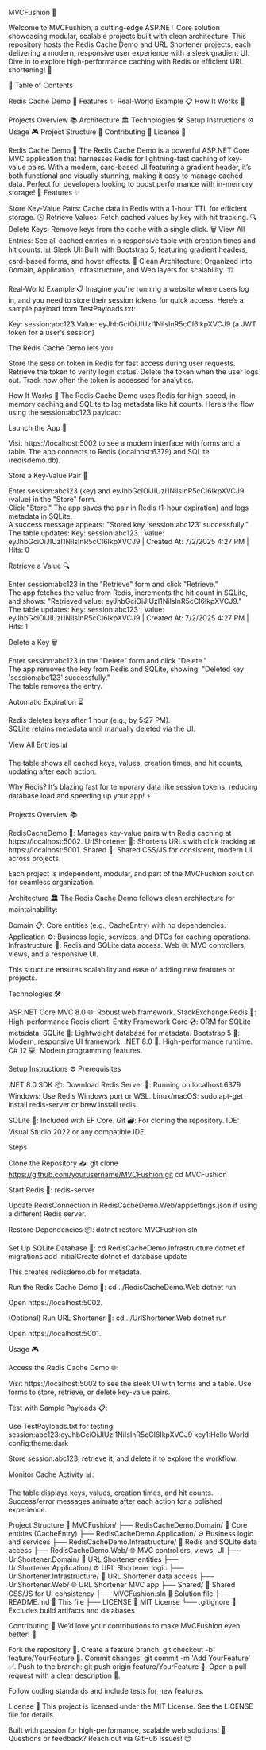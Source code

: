MVCFushion 🚀
  
Welcome to MVCFushion, a cutting-edge ASP.NET Core solution showcasing modular, scalable projects built with clean architecture. This repository hosts the Redis Cache Demo and URL Shortener projects, each delivering a modern, responsive user experience with a sleek gradient UI. Dive in to explore high-performance caching with Redis or efficient URL shortening! 🌟

📑 Table of Contents

Redis Cache Demo 🔧
Features ✨
Real-World Example 📋
How It Works 🔄


Projects Overview 📚
Architecture 🏛️
Technologies 🛠️
Setup Instructions ⚙️
Usage 🎮
Project Structure 📂
Contributing 🤝
License 📜


Redis Cache Demo 🔧
The Redis Cache Demo is a powerful ASP.NET Core MVC application that harnesses Redis for lightning-fast caching of key-value pairs. With a modern, card-based UI featuring a gradient header, it’s both functional and visually stunning, making it easy to manage cached data. Perfect for developers looking to boost performance with in-memory storage! 💾
Features ✨

Store Key-Value Pairs: Cache data in Redis with a 1-hour TTL for efficient storage. 🕒
Retrieve Values: Fetch cached values by key with hit tracking. 🔍
Delete Keys: Remove keys from the cache with a single click. 🗑️
View All Entries: See all cached entries in a responsive table with creation times and hit counts. 📊
Sleek UI: Built with Bootstrap 5, featuring gradient headers, card-based forms, and hover effects. 🎨
Clean Architecture: Organized into Domain, Application, Infrastructure, and Web layers for scalability. 🏗️

Real-World Example 📋
Imagine you're running a website where users log in, and you need to store their session tokens for quick access. Here’s a sample payload from TestPayloads.txt:

Key: session:abc123
Value: eyJhbGciOiJIUzI1NiIsInR5cCI6IkpXVCJ9 (a JWT token for a user’s session)

The Redis Cache Demo lets you:

Store the session token in Redis for fast access during user requests.
Retrieve the token to verify login status.
Delete the token when the user logs out.
Track how often the token is accessed for analytics.

How It Works 🔄
The Redis Cache Demo uses Redis for high-speed, in-memory caching and SQLite to log metadata like hit counts. Here’s the flow using the session:abc123 payload:

Launch the App 🚀  

Visit https://localhost:5002 to see a modern interface with forms and a table.
The app connects to Redis (localhost:6379) and SQLite (redisdemo.db).


Store a Key-Value Pair 💾  

Enter session:abc123 (key) and eyJhbGciOiJIUzI1NiIsInR5cCI6IkpXVCJ9 (value) in the "Store" form.  
Click "Store." The app saves the pair in Redis (1-hour expiration) and logs metadata in SQLite.  
A success message appears: "Stored key 'session:abc123' successfully."  
The table updates:  Key: session:abc123 | Value: eyJhbGciOiJIUzI1NiIsInR5cCI6IkpXVCJ9 | Created At: 7/2/2025 4:27 PM | Hits: 0




Retrieve a Value 🔍  

Enter session:abc123 in the "Retrieve" form and click "Retrieve."  
The app fetches the value from Redis, increments the hit count in SQLite, and shows: "Retrieved value: eyJhbGciOiJIUzI1NiIsInR5cCI6IkpXVCJ9."  
The table updates:  Key: session:abc123 | Value: eyJhbGciOiJIUzI1NiIsInR5cCI6IkpXVCJ9 | Created At: 7/2/2025 4:27 PM | Hits: 1




Delete a Key 🗑️  

Enter session:abc123 in the "Delete" form and click "Delete."  
The app removes the key from Redis and SQLite, showing: "Deleted key 'session:abc123' successfully."  
The table removes the entry.


Automatic Expiration ⏳  

Redis deletes keys after 1 hour (e.g., by 5:27 PM).  
SQLite retains metadata until manually deleted via the UI.


View All Entries 📊  

The table shows all cached keys, values, creation times, and hit counts, updating after each action.



Why Redis? It’s blazing fast for temporary data like session tokens, reducing database load and speeding up your app! ⚡

Projects Overview 📚

RedisCacheDemo 🔧: Manages key-value pairs with Redis caching at https://localhost:5002.
UrlShortener 🔗: Shortens URLs with click tracking at https://localhost:5001.
Shared 🎨: Shared CSS/JS for consistent, modern UI across projects.

Each project is independent, modular, and part of the MVCFushion solution for seamless organization.

Architecture 🏛️
The Redis Cache Demo follows clean architecture for maintainability:

Domain 📋: Core entities (e.g., CacheEntry) with no dependencies.
Application ⚙️: Business logic, services, and DTOs for caching operations.
Infrastructure 💾: Redis and SQLite data access.
Web 🌐: MVC controllers, views, and a responsive UI.

This structure ensures scalability and ease of adding new features or projects.

Technologies 🛠️

ASP.NET Core MVC 8.0 🌐: Robust web framework.
StackExchange.Redis 🔗: High-performance Redis client.
Entity Framework Core 💿: ORM for SQLite metadata.
SQLite 📂: Lightweight database for metadata.
Bootstrap 5 🎨: Modern, responsive UI framework.
.NET 8.0 🚀: High-performance runtime.
C# 12 💻: Modern programming features.


Setup Instructions ⚙️
Prerequisites

.NET 8.0 SDK 📦: Download
Redis Server 🔴: Running on localhost:6379
Windows: Use Redis Windows port or WSL.
Linux/macOS: sudo apt-get install redis-server or brew install redis.


SQLite 💾: Included with EF Core.
Git 🗃️: For cloning the repository.
IDE: Visual Studio 2022 or any compatible IDE.

Steps

Clone the Repository 📥:
git clone https://github.com/yourusername/MVCFushion.git
cd MVCFushion


Start Redis 🔴:
redis-server

Update RedisConnection in RedisCacheDemo.Web/appsettings.json if using a different Redis server.

Restore Dependencies 📦:
dotnet restore MVCFushion.sln


Set Up SQLite Database 💾:
cd RedisCacheDemo.Infrastructure
dotnet ef migrations add InitialCreate
dotnet ef database update

This creates redisdemo.db for metadata.

Run the Redis Cache Demo 🚀:
cd ../RedisCacheDemo.Web
dotnet run

Open https://localhost:5002.

(Optional) Run URL Shortener 🔗:
cd ../UrlShortener.Web
dotnet run

Open https://localhost:5001.



Usage 🎮

Access the Redis Cache Demo 🌐:

Visit https://localhost:5002 to see the sleek UI with forms and a table.
Use forms to store, retrieve, or delete key-value pairs.


Test with Sample Payloads 📋:

Use TestPayloads.txt for testing:
session:abc123:eyJhbGciOiJIUzI1NiIsInR5cCI6IkpXVCJ9
key1:Hello World
config:theme:dark


Store session:abc123, retrieve it, and delete it to explore the workflow.



Monitor Cache Activity 📊:

The table displays keys, values, creation times, and hit counts.
Success/error messages animate after each action for a polished experience.




Project Structure 📂
MVCFushion/
├── RedisCacheDemo.Domain/         🧩 Core entities (CacheEntry)
├── RedisCacheDemo.Application/    ⚙️ Business logic and services
├── RedisCacheDemo.Infrastructure/ 💾 Redis and SQLite data access
├── RedisCacheDemo.Web/           🌐 MVC controllers, views, UI
├── UrlShortener.Domain/           🧩 URL Shortener entities
├── UrlShortener.Application/      ⚙️ URL Shortener logic
├── UrlShortener.Infrastructure/   💾 URL Shortener data access
├── UrlShortener.Web/             🌐 URL Shortener MVC app
├── Shared/                       🎨 Shared CSS/JS for UI consistency
├── MVCFushion.sln                📄 Solution file
├── README.md                     📖 This file
├── LICENSE                       📜 MIT License
└── .gitignore                    🚫 Excludes build artifacts and databases


Contributing 🤝
We’d love your contributions to make MVCFushion even better! 🌟

Fork the repository 🍴.
Create a feature branch: git checkout -b feature/YourFeature 🌱.
Commit changes: git commit -m 'Add YourFeature' ✅.
Push to the branch: git push origin feature/YourFeature 🚀.
Open a pull request with a clear description 📝.

Follow coding standards and include tests for new features.

License 📜
This project is licensed under the MIT License. See the LICENSE file for details.

Built with passion for high-performance, scalable web solutions! 🚀Questions or feedback? Reach out via GitHub Issues! 😊
